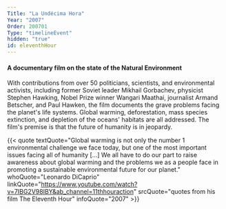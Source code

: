 ```yaml
---
Title: "La Undécima Hora"
Year: "2007"
Order: 200701
Type: "timelineEvent"
hidden: "true"
id: eleventhHour
---
```


#### A documentary film on the state of the Natural Environment

With contributions from over 50 politicians, scientists, and environmental activists, including former Soviet leader Mikhail Gorbachev, physicist Stephen Hawking, Nobel Prize winner Wangari Maathai, journalist Armand Betscher, and Paul Hawken, the film documents the grave problems facing the planet's life systems. Global warming, deforestation, mass species extinction, and depletion of the oceans' habitats are all addressed. The film's premise is that the future of humanity is in jeopardy.

{{< quote textQuote="Global warming is not only the number 1 environmental challenge we face today, but one of the most important issues facing all of humanity [...] We all have to do our part to raise awareness about global warming and the problems we as a people face in promoting a sustainable environmental future for our planet." whoQuote="Leonardo DiCaprio" linkQuote="https://www.youtube.com/watch?v=7IBG2V98IBY&ab_channel=11thhouraction" srcQuote="quotes from his film The Eleventh Hour" infoQuote="2007" >}}